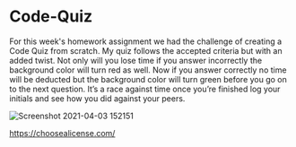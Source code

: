 # Code-Quiz

For this week's homework assignment we had the challenge of creating a Code Quiz from scratch. My quiz follows the accepted criteria but with an added twist. Not only will you lose time if you answer incorrectly the background color will turn red as well. Now if you answer correctly no time will be deducted but the background color will turn green before you go on to the next question. It’s a race against time once you’re finished log your initials and see how you did against your peers.

![Screenshot 2021-04-03 152151](https://user-images.githubusercontent.com/73040685/113493075-409afd00-9491-11eb-8ca7-e715f57a8459.png)


https://choosealicense.com/
